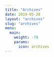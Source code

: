 ```yaml
---
title: "Archives"
date: 2019-05-28
layout: "archives"
slug: "archives"
menu:
  main:
    weight: -70
    params: 
      icon: archives
---
```

